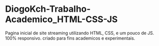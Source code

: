 # DiogoKch-Trabalho-Academico_HTML-CSS-JS
Pagina inicial de site streaming utilizando HTML, CSS, e um pouco de JS. 100% responsivo. criado para fins academicos e experimentais.
